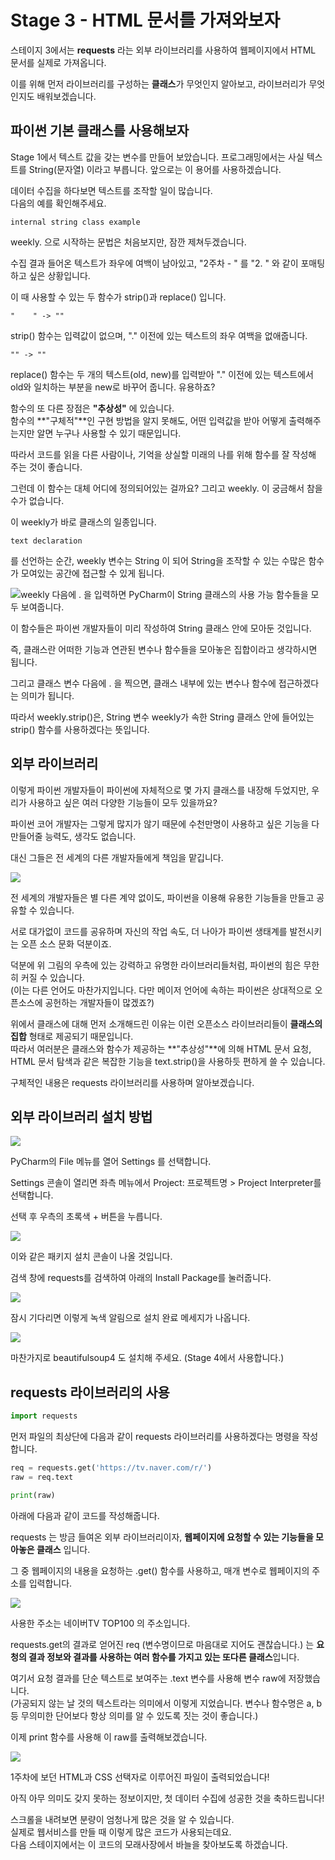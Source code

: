 # Stage 3 - HTML 문서를 가져와보자

스테이지 3에서는 **requests** 라는 외부 라이브러리를 사용하여 웹페이지에서 HTML 문서를 실제로 가져옵니다.

이를 위해 먼저 라이브러리를 구성하는 **클래스**가 무엇인지 알아보고, 라이브러리가 무엇인지도 배워보겠습니다.

## 파이썬 기본 클래스를 사용해보자

Stage 1에서 텍스트 값을 갖는 변수를 만들어 보았습니다. 프로그래밍에서는 사실 텍스트를 String\(문자열\) 이라고 부릅니다. 앞으로는 이 용어를 사용하겠습니다.

데이터 수집을 하다보면 텍스트를 조작할 일이 많습니다.  
다음의 예를 확인해주세요.

```text
internal string class example
```



weekly. 으로 시작하는 문법은 처음보지만, 잠깐 제쳐두겠습니다.

수집 결과 들어온 텍스트가 좌우에 여백이 남아있고, "2주차 - " 를 "2. " 와 같이 포매팅하고 싶은 상황입니다.

이 때 사용할 수 있는 두 함수가 strip\(\)과 replace\(\) 입니다.

```text
"    " -> ""
```

strip\(\) 함수는 입력값이 없으며, "." 이전에 있는 텍스트의 좌우 여백을 없애줍니다.

```text
"" -> ""
```

replace\(\) 함수는 두 개의 텍스트\(old, new\)를 입력받아  "." 이전에 있는 텍스트에서 old와 일치하는 부분을 new로 바꾸어 줍니다. 유용하죠?

함수의 또 다른 장점은 **"추상성"** 에 있습니다.  
함수의 **"구체적"**인 구현 방법을 알지 못해도, 어떤 입력값을 받아 어떻게 출력해주는지만 알면 누구나 사용할 수 있기 때문입니다.

따라서 코드를 읽을 다른 사람이나, 기억을 상실할 미래의 나를 위해 함수를 잘 작성해 주는 것이 좋습니다.



그런데 이 함수는 대체 어디에 정의되어있는 걸까요? 그리고 weekly. 이 궁금해서 참을 수가 없습니다.

이 weekly가 바로 클래스의 일종입니다.

```text
text declaration
```

를 선언하는 순간, weekly 변수는 String 이 되어 String을 조작할 수 있는 수많은 함수가 모여있는 공간에 접근할 수 있게 됩니다.

![weekly &#xB2E4;&#xC74C;&#xC5D0; . &#xC744; &#xC785;&#xB825;&#xD558;&#xBA74; PyCharm&#xC774; String &#xD074;&#xB798;&#xC2A4;&#xC758; &#xC0AC;&#xC6A9; &#xAC00;&#xB2A5; &#xD568;&#xC218;&#xB4E4;&#xC744; &#xBAA8;&#xB450; &#xBCF4;&#xC5EC;&#xC90D;&#xB2C8;&#xB2E4;.](../.gitbook/assets/image%20%2858%29.png)

이 함수들은 파이썬 개발자들이 미리 작성하여 String 클래스 안에 모아둔 것입니다.

즉, 클래스란 어떠한 기능과 연관된 변수나 함수들을 모아놓은 집합이라고 생각하시면 됩니다.

그리고 클래스 변수 다음에 . 을 찍으면, 클래스 내부에 있는 변수나 함수에 접근하겠다는 의미가 됩니다.

따라서 weekly.strip\(\)은, String 변수 weekly가 속한 String 클래스 안에 들어있는 strip\(\) 함수를 사용하겠다는 뜻입니다.



## 외부 라이브러리

이렇게 파이썬 개발자들이 파이썬에 자체적으로 몇 가지 클래스를 내장해 두었지만, 우리가 사용하고 싶은 여러 다양한 기능들이 모두 있을까요?

파이썬 코어 개발자는 그렇게 많지가 않기 때문에 수천만명이 사용하고 싶은 기능을 다 만들어줄 능력도, 생각도 없습니다.

대신 그들은 전 세계의 다른 개발자들에게 책임을 맡깁니다.

![](../.gitbook/assets/image%20%2819%29.png)

전 세계의 개발자들은 별 다른 계약 없이도, 파이썬을 이용해 유용한 기능들을 만들고 공유할 수 있습니다.

서로 대가없이 코드를 공유하며 자신의 작업 속도, 더 나아가 파이썬 생태계를 발전시키는 오픈 소스 문화 덕분이죠.

덕분에 위 그림의 우측에 있는 강력하고 유명한 라이브러리들처럼, 파이썬의 힘은 무한히 커질 수 있습니다.  
\(이는 다른 언어도 마찬가지입니다. 다만 메이저 언어에 속하는 파이썬은 상대적으로 오픈소스에 공헌하는 개발자들이 많겠죠?\)

위에서 클래스에 대해 먼저 소개해드린 이유는 이런 오픈소스 라이브러리들이 **클래스의 집합** 형태로 제공되기 때문입니다.  
따라서 여러분은 클래스와 함수가 제공하는 **"추상성"**에 의해 HTML 문서 요청, HTML 문서 탐색과 같은 복잡한 기능을 text.strip\(\)을 사용하듯 편하게 쓸 수 있습니다.

구체적인 내용은 requests 라이브러리를 사용하며 알아보겠습니다.



## 외부 라이브러리 설치 방법

![](../.gitbook/assets/image%20%2817%29.png)

PyCharm의 File 메뉴를 열어 Settings 를 선택합니다.

Settings 콘솔이 열리면 좌측 메뉴에서 Project: 프로젝트명 &gt; Project Interpreter를 선택합니다.

선택 후 우측의 초록색 + 버튼을 누릅니다.



![](../.gitbook/assets/image%20%2833%29.png)

이와 같은 패키지 설치 콘솔이 나올 것입니다.

검색 창에 requests를 검색하여 아래의 Install Package를 눌러줍니다.



![](../.gitbook/assets/image%20%285%29.png)

잠시 기다리면 이렇게 녹색 알림으로 설치 완료 메세지가 나옵니다.



![](../.gitbook/assets/image%20%2829%29.png)

마찬가지로 beautifulsoup4 도 설치해 주세요. \(Stage 4에서 사용합니다.\)



## requests 라이브러리의 사용

```python
import requests
```

먼저 파일의 최상단에 다음과 같이 requests 라이브러리를 사용하겠다는 명령을 작성합니다.



```python
req = requests.get('https://tv.naver.com/r/')
raw = req.text

print(raw)
```

아래에 다음과 같이 코드를 작성해줍니다.

requests 는 방금 들여온 외부 라이브러리이자, **웹페이지에 요청할 수 있는 기능들을 모아놓은 클래스** 입니다.

그 중 웹페이지의 내용을 요청하는 .get\(\) 함수를 사용하고, 매개 변수로 웹페이지의 주소를 입력합니다.

![](../.gitbook/assets/image%20%2836%29.png)

사용한 주소는 네이버TV TOP100 의 주소입니다.

requests.get의 결과로 얻어진 req \(변수명이므로 마음대로 지어도 괜찮습니다.\) 는 **요청의 결과 정보와 결과를 사용하는 여러 함수를 가지고 있는 또다른 클래스**입니다.

여기서 요청 결과를 단순 텍스트로 보여주는 .text 변수를 사용해 변수 raw에 저장했습니다.  
\(가공되지 않는 날 것의 텍스트라는 의미에서 이렇게 지었습니다. 변수나 함수명은 a, b 등 무의미한 단어보다 항상 의미를 알 수 있도록 짓는 것이 좋습니다.\)

이제 print 함수를 사용해 이 raw를 출력해보겠습니다.

![](../.gitbook/assets/image%20%2832%29.png)

1주차에 보던 HTML과 CSS 선택자로 이루어진 파일이 출력되었습니다!

아직 아무 의미도 갖지 못하는 정보이지만, 첫 데이터 수집에 성공한 것을 축하드립니다!

스크롤을 내려보면 분량이 엄청나게 많은 것을 알 수 있습니다.   
실제로 웹서비스를 만들 때 이렇게 많은 코드가 사용되는데요.   
다음 스테이지에서는 이 코드의 모래사장에서 바늘을 찾아보도록 하겠습니다.



